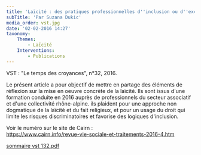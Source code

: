```yaml
---
title: 'Laïcité : des pratiques professionnelles d''inclusion ou d''exclusion ?'
subTitle: 'Par Suzana Dukic'
media_order: vst.jpg
date: '02-02-2016 14:27'
taxonomy:
    Themes:
        - Laïcité
    Interventions:
        - Publications
---
```


VST : "Le temps des croyances", n°32, 2016.

Le présent article a pour objectif de mettre en partage des éléments de réflexion sur la mise en oeuvre concrète de la laïcité. Ils sont issus d'une formation conduite en 2016 auprès de professionnels du secteur associatif et d'une collectivité rhône-alpine. ils plaident pour une approche non dogmatique de la laïcité et du fait religieux, et pour un usage du droit qui limite les risques discriminatoires et favorise des logiques d'inclusion.

Voir le numéro sur le site de Cairn :  
https://www.cairn.info/revue-vie-sociale-et-traitements-2016-4.htm 

  [sommaire vst 132.pdf](sommaire%20vst%20132.pdf)